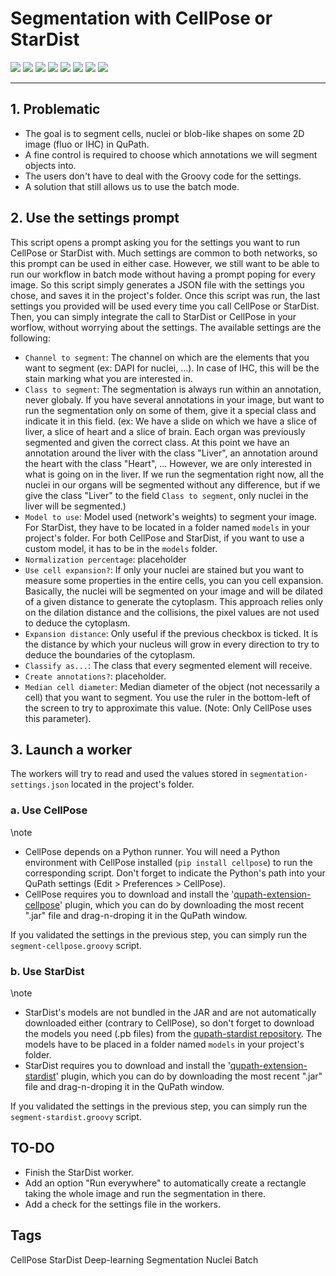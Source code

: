 # Segmentation with CellPose or StarDist

<div id="shields">
    <img class="modality fluo" src="https://img.shields.io/badge/modality-FLUO-fc8803">
    <img class="modality ihc" src="https://img.shields.io/badge/modality-IHC-fc8803">
    <a href="https://github.com/MontpellierRessourcesImagerie/qupath_scripts/tree/main/deep-learning"><img class="scripts" src="https://img.shields.io/badge/code-Groovy-6495ED?logo=github"></a>
    <img class="version" src="https://img.shields.io/badge/qupath_version-0.5.1-ffee00">
    <a style="vertical-align: top;" href="https://github.com/MontpellierRessourcesImagerie/qupath_scripts/issues"><img src='https://img.shields.io/github/issues/MontpellierRessourcesImagerie/qupath_scripts'></a>
    <img class="project" src="https://img.shields.io/badge/project-%232008-cd1818?logo=redmine">
    <img class="category" src="https://img.shields.io/badge/category-Segmentation-b503fc">
    <img class="status" src="https://img.shields.io/badge/status-in_dev-6495ED">
</div>

-------------

## 1. Problematic

- The goal is to segment cells, nuclei or blob-like shapes on some 2D image (fluo or IHC) in QuPath.
- A fine control is required to choose which annotations we will segment objects into.
- The users don't have to deal with the Groovy code for the settings.
- A solution that still allows us to use the batch mode.

## 2. Use the settings prompt

This script opens a prompt asking you for the settings you want to run CellPose or StarDist with.
Much settings are common to both networks, so this prompt can be used in either case.
However, we still want to be able to run our workflow in batch mode without having a prompt poping for every image.
So this script simply generates a JSON file with the settings you chose, and saves it in the project's folder.
Once this script was run, the last settings you provided will be used every time you call CellPose or StarDist.
Then, you can simply integrate the call to StarDist or CellPose in your worflow, without worrying about the settings.
The available settings are the following:

- `Channel to segment`: The channel on which are the elements that you want to segment (ex: DAPI for nuclei, ...). In case of IHC, this will be the stain marking what you are interested in.
- `Class to segment`: The segmentation is always run within an annotation, never globaly. If you have several annotations in your image, but want to run the segmentation only on some of them, give it a special class and indicate it in this field. (ex: We have a slide on which we have a slice of liver, a slice of heart and a slice of brain. Each organ was previously segmented and given the correct class. At this point we have an annotation around the liver with the class "Liver", an annotation around the heart with the class "Heart", ... However, we are only interested in what is going on in the liver. If we run the segmentation right now, all the nuclei in our organs will be segmented without any difference, but if we give the class "Liver" to the field `Class to segment`, only nuclei in the liver will be segmented.)
- `Model to use`: Model used (network's weights) to segment your image. For StarDist, they have to be located in a folder named `models` in your project's folder. For both CellPose and StarDist, if you want to use a custom model, it has to be in the `models` folder.
- `Normalization percentage`: placeholder
- `Use cell expansion?`: If only your nuclei are stained but you want to measure some properties in the entire cells, you can you cell expansion. Basically, the nuclei will be segmented on your image and will be dilated of a given distance to generate the cytoplasm. This approach relies only on the dilation distance and the collisions, the pixel values are not used to deduce the cytoplasm.
- `Expansion distance`: Only useful if the previous checkbox is ticked. It is the distance by which your nucleus will grow in every direction to try to deduce the boundaries of the cytoplasm.
- `Classify as...`: The class that every segmented element will receive.
- `Create annotations?`: placeholder.
- `Median cell diameter`: Median diameter of the object (not necessarily a cell) that you want to segment. You use the ruler in the bottom-left of the screen to try to approximate this value. (Note: Only CellPose uses this parameter).

## 3. Launch a worker

The workers will try to read and used the values stored in `segmentation-settings.json` located in the project's folder.

### a. Use CellPose

\note 
- CellPose depends on a Python runner. You will need a Python environment with CellPose installed (`pip install cellpose`) to run the corresponding script. Don't forget to indicate the Python's path into your QuPath settings (Edit > Preferences > CellPose).
- CellPose requires you to download and install the '[qupath-extension-cellpose](https://github.com/BIOP/qupath-extension-cellpose/releases)' plugin, which you can do by downloading the most recent ".jar" file and drag-n-droping it in the QuPath window.

If you validated the settings in the previous step, you can simply run the `segment-cellpose.groovy` script.


### b. Use StarDist

\note 
- StarDist's models are not bundled in the JAR and are not automatically downloaded either (contrary to CellPose), so don't forget to download the models you need (.pb files) from the [qupath-stardist repository](https://github.com/qupath/models/tree/main/stardist). The models have to be placed in a folder named `models` in your project's folder.
- StarDist requires you to download and install the '[qupath-extension-stardist](https://github.com/qupath/qupath-extension-stardist/releases)' plugin, which you can do by downloading the most recent ".jar" file and drag-n-droping it in the QuPath window.

If you validated the settings in the previous step, you can simply run the `segment-stardist.groovy` script.


## TO-DO

- Finish the StarDist worker.
- Add an option "Run everywhere" to automatically create a rectangle taking the whole image and run the segmentation in there.
- Add a check for the settings file in the workers.


## Tags

<span class="script_tag">CellPose</span>
<span class="script_tag">StarDist</span>
<span class="script_tag">Deep-learning</span>
<span class="script_tag">Segmentation</span>
<span class="script_tag">Nuclei</span>
<span class="script_tag">Batch</span>